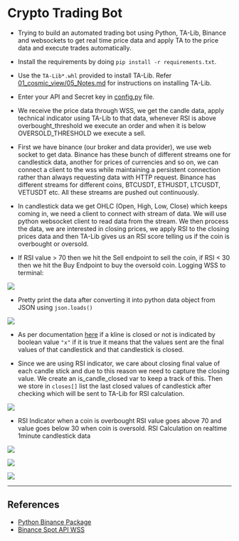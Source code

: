 # Crypto Trading Bot

- Trying to build an automated trading bot using Python, TA-Lib, Binance and websockets to get real time price data and apply TA to the price data and execute trades automatically.

- Install the requirements by doing `pip install -r requirements.txt`.

- Use the `TA-Lib*.whl` provided to install TA-Lib. Refer [01_cosmic_view/05_Notes.md](../01_cosmic_view/Notes/05_Notes.md) for instructions on installing TA-Lib.

- Enter your API and Secret key in [config.py](config.py) file.

- We receive the price data through WSS, we get the candle data, apply technical indicator using TA-Lib to that data, whenever RSI is above overbought_threshold we execute an order and when it is below OVERSOLD_THRESHOLD we execute a sell.

- First we have binance (our broker and data provider), we use web socket to get data. Binance has these bunch of different streams one for candlestick data, another for prices of currencies and so on, we can connect a client to the wss while maintaining a persistent connection rather than always requesting data with HTTP request. Binance has different streams for different coins, BTCUSDT, ETHUSDT, LTCUSDT, VETUSDT etc. All these streams are pushed out continuously.

- In candlestick data we get OHLC (Open, High, Low, Close) which keeps coming in, we need a client to connect with stream of data. We will use python websocket client to read data from the stream. We then process the data, we are interested in closing prices, we apply RSI to the closing prices data and then TA-Lib gives us an RSI score telling us if the coin is overbought or oversold.

- If RSI value > 70 then we hit the Sell endpoint to sell the coin, if RSI < 30 then we hit the Buy Endpoint to buy the oversold coin. Logging WSS to terminal:

![](https://i.imgur.com/Nc8rHXR.png)

- Pretty print the data after converting it into python data object from JSON using `json.loads()`

![](https://i.imgur.com/frG4DTi.png)

- As per documentation [here](https://github.com/binance/binance-spot-api-docs/blob/master/web-socket-streams.md#klinecandlestick-streams) if a kline is closed or not is indicated by boolean value `"x"` if it is true it means that the values sent are the final values of that candlestick and that candlestick is closed.

- Since we are using RSI indicator, we care about closing final value of each candle stick and due to this reason we need to capture the closing value. We create an is_candle_closed var to keep a track of this. Then we store in `closes[]` list the last closed values of candlestick after checking which will be sent to TA-Lib for RSI calculation.

![](https://i.imgur.com/8JlFm2M.png)

- RSI Indicator when a coin is overbought RSI value goes above 70 and value goes below 30 when coin is oversold. RSI Calculation on realtime 1minute candlestick data

![](https://i.imgur.com/B0aVZFE.png)

![](https://i.imgur.com/hhKvIki.png)

![](https://i.imgur.com/L8rFw3D.png)

---

## References

- [Python Binance Package](https://python-binance.readthedocs.io/en/latest/index.html)
- [Binance Spot API WSS](https://github.com/binance/binance-spot-api-docs/blob/master/web-socket-streams.md)

